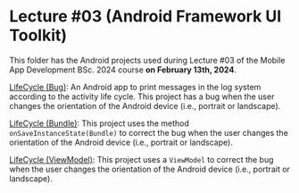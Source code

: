 # Lecture #03  (Android Framework UI Toolkit)

This folder has the Android projects used during Lecture #03 of the Mobile App Development BSc. 2024 course **on February 13th, 2024**.

[LifeCycle (Bug)](03-1_LifeCycle-bug): An Android app to print messages in the log system according to the activity life cycle. This project has a bug when the user changes the orientation of the Android device (i.e., portrait or landscape).

[LifeCycle (Bundle)](03-2_LifeCycle-bundle): This project uses the method `onSaveInstanceState(Bundle)` to correct the bug when the user changes the orientation of the Android device (i.e., portrait or landscape).

[LifeCycle (ViewModel)](03-3_LifeCycle-vm): This project uses a `ViewModel` to correct the bug when the user changes the orientation of the Android device (i.e., portrait or landscape).
